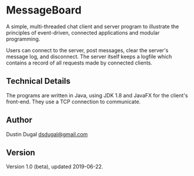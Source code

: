 # MessageBoard

A simple, multi-threaded chat client and server program to illustrate the principles of event-driven, connected applications and modular programming.

Users can connect to the server, post messages, clear the server's message log, and disconnect. The server itself keeps a logfile which contains a record of all requests made by connected clients.

## Technical Details

The programs are written in Java, using JDK 1.8 and JavaFX for the client's front-end. They use a TCP connection to communicate.

## Author

Dustin Dugal
dsdugal@gmail.com

## Version

Version 1.0 (beta), updated 2019-06-22.
